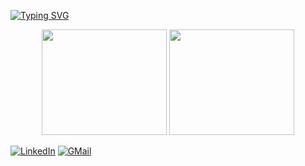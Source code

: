 <a href="https://git.io/typing-svg"><img src="https://readme-typing-svg.demolab.com?font=Poppins&weight=500&size=150&duration=5001&pause=1000&color=2C6E49&center=true&vCenter=true&repeat=false&width=1920&height=1000&lines=Hey+there%2C+I'm++Shayan;DevOps+for+good+%22%7D%22" alt="Typing SVG" /></a>

<p align="center">
<img src="https://github-readme-stats.vercel.app/api?username=Shayan-Ghani&theme=gotham&show_icons=true" height=169px width=200px>
<img src="https://github-readme-stats.vercel.app/api/top-langs/?username=Shayan-Ghani&theme=gotham&show_icons=true" height=169px width=200px>
</p>

[![LinkedIn](https://img.shields.io/badge/linkedin-%230077B5.svg?style=for-the-badge&logo=linkedin&logoColor=white)](https://www.linkedin.com/in/devops-shayan-ghani)
[![GMail](https://img.shields.io/badge/gmail-f0f0f0?&style=for-the-badge&logo=gmail&logoColor=white&color=ea4335)](mailto:shayanghani1384@gmail.com)
